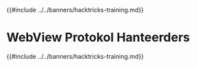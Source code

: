 {{#include ../../banners/hacktricks-training.md}}

# WebView Protokol Hanteerders

{{#include ../../banners/hacktricks-training.md}}
